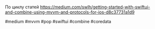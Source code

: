 По циклу статей https://medium.com/swlh/getting-started-with-swiftui-and-combine-using-mvvm-and-protocols-for-ios-d8c37731a1d9

#medium
#mvvm
#pop
#swiftui
#combine
#coredata
